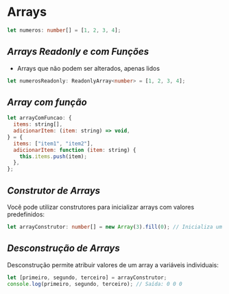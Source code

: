 # **Arrays**

```typescript
let numeros: number[] = [1, 2, 3, 4];
```

## **_Arrays Readonly e com Funções_**

- Arrays que não podem ser alterados, apenas lidos

```typescript
let numerosReadonly: ReadonlyArray<number> = [1, 2, 3, 4];
```

## **_Array com função_**

```javascript
let arrayComFuncao: {
  items: string[],
  adicionarItem: (item: string) => void,
} = {
  items: ["item1", "item2"],
  adicionarItem: function (item: string) {
    this.items.push(item);
  },
};
```

## **_Construtor de Arrays_**

Você pode utilizar construtores para inicializar arrays com valores predefinidos:

```typescript
let arrayConstrutor: number[] = new Array(3).fill(0); // Inicializa um array com três elementos, todos iguais a 0.
```

## **_Desconstrução de Arrays_**

Desconstrução permite atribuir valores de um array a variáveis individuais:

```typescript
let [primeiro, segundo, terceiro] = arrayConstrutor;
console.log(primeiro, segundo, terceiro); // Saída: 0 0 0
```
